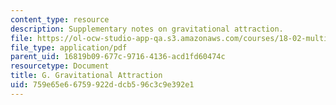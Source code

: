 ```yaml
---
content_type: resource
description: Supplementary notes on gravitational attraction.
file: https://ol-ocw-studio-app-qa.s3.amazonaws.com/courses/18-02-multivariable-calculus-fall-2007/759e65e66759922ddcb596c3c9e392e1_gravitnl_attracn.pdf
file_type: application/pdf
parent_uid: 16819b09-677c-9716-4136-acd1fd60474c
resourcetype: Document
title: G. Gravitational Attraction
uid: 759e65e6-6759-922d-dcb5-96c3c9e392e1
---
```

